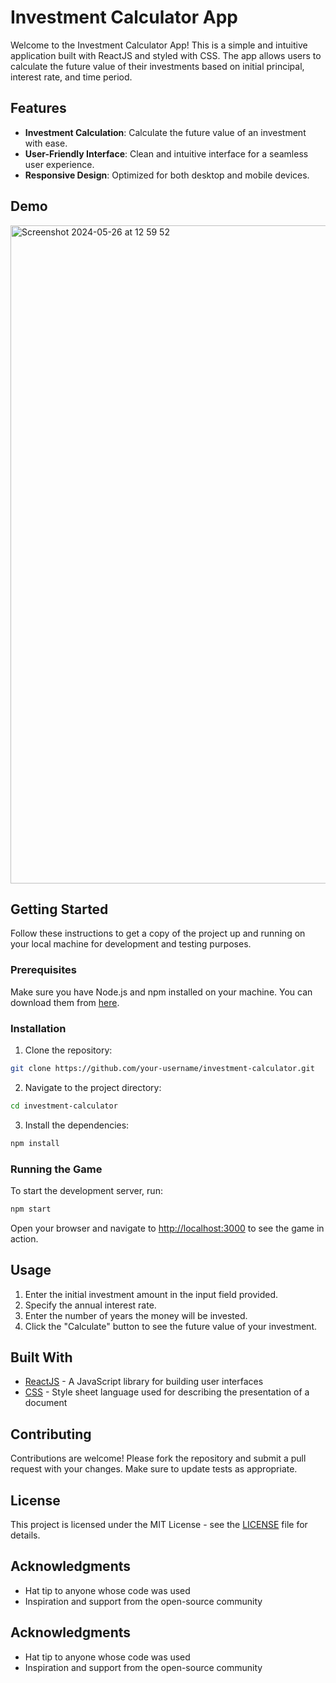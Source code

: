 # Investment Calculator App
Welcome to the Investment Calculator App! This is a simple and intuitive application built with ReactJS and styled with CSS. The app allows users to calculate the future value of their investments based on initial principal, interest rate, and time period.

## Features

- **Investment Calculation**: Calculate the future value of an investment with ease.
- **User-Friendly Interface**: Clean and intuitive interface for a seamless user experience.
- **Responsive Design**: Optimized for both desktop and mobile devices.


## Demo

<img width="1053" alt="Screenshot 2024-05-26 at 12 59 52" src="https://github.com/NovakVed/investment-calculator/assets/9297079/c205cf90-d1f3-4c83-8dac-36e0d66f4467">

## Getting Started

Follow these instructions to get a copy of the project up and running on your local machine for development and testing purposes.

### Prerequisites

Make sure you have Node.js and npm installed on your machine. You can download them from [here](https://nodejs.org/).

### Installation

1. Clone the repository:

  ```sh
git clone https://github.com/your-username/investment-calculator.git
```

2. Navigate to the project directory:
  
  ```sh
cd investment-calculator
```

3. Install the dependencies:
  
  ```sh
npm install
```

### Running the Game

To start the development server, run:

```sh
npm start
```

Open your browser and navigate to [http://localhost:3000](http://localhost:3000) to see the game in action.

## Usage

1. Enter the initial investment amount in the input field provided.
2. Specify the annual interest rate.
3. Enter the number of years the money will be invested.
4. Click the "Calculate" button to see the future value of your investment.

## Built With

- [ReactJS](https://reactjs.org/) - A JavaScript library for building user interfaces
- [CSS](https://developer.mozilla.org/en-US/docs/Web/CSS) - Style sheet language used for describing the presentation of a document

## Contributing

Contributions are welcome! Please fork the repository and submit a pull request with your changes. Make sure to update tests as appropriate.

## License

This project is licensed under the MIT License - see the [LICENSE](LICENSE) file for details.

## Acknowledgments

- Hat tip to anyone whose code was used
- Inspiration and support from the open-source community


## Acknowledgments

- Hat tip to anyone whose code was used
- Inspiration and support from the open-source community
